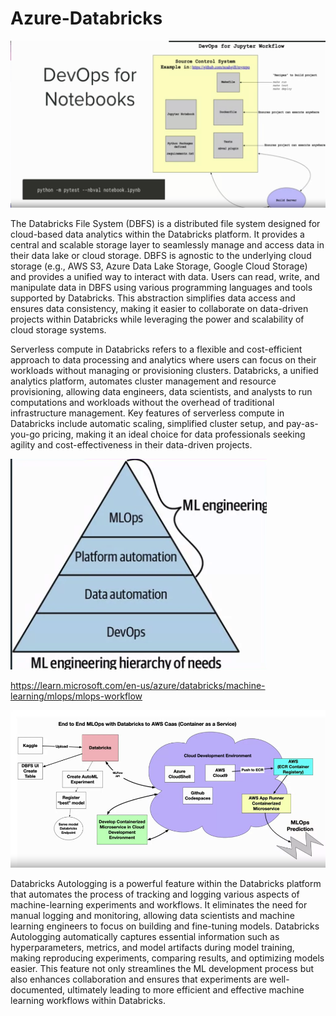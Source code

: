 # Azure-Databricks

![DevOps for Notebooks](https://github.com/isadays/Azure-Databricks/blob/main/Screenshot%202024-05-24%20at%2010.54.02.png)


The Databricks File System (DBFS) is a distributed file system designed for cloud-based data analytics within the Databricks platform. It provides a central and scalable storage layer to seamlessly manage and access data in their data lake or cloud storage. DBFS is agnostic to the underlying cloud storage (e.g., AWS S3, Azure Data Lake Storage, Google Cloud Storage) and provides a unified way to interact with data. Users can read, write, and manipulate data in DBFS using various programming languages and tools supported by Databricks. This abstraction simplifies data access and ensures data consistency, making it easier to collaborate on data-driven projects within Databricks while leveraging the power and scalability of cloud storage systems.


Serverless compute in Databricks refers to a flexible and cost-efficient approach to data processing and analytics where users can focus on their workloads without managing or provisioning clusters. Databricks, a unified analytics platform, automates cluster management and resource provisioning, allowing data engineers, data scientists, and analysts to run computations and workloads without the overhead of traditional infrastructure management. Key features of serverless compute in Databricks include automatic scaling, simplified cluster setup, and pay-as-you-go pricing, making it an ideal choice for data professionals seeking agility and cost-effectiveness in their data-driven projects.


![MLOps for Notebooks](https://github.com/isadays/Azure-Databricks/blob/main/Screenshot%202024-05-24%20at%2012.27.04.png)


https://learn.microsoft.com/en-us/azure/databricks/machine-learning/mlops/mlops-workflow

![End-to-end MLOps](https://github.com/isadays/Azure-Databricks/blob/main/Screenshot%202024-05-24%20at%2013.22.29.png)

Databricks Autologging is a powerful feature within the Databricks platform that automates the process of tracking and logging various aspects of machine-learning experiments and workflows. It eliminates the need for manual logging and monitoring, allowing data scientists and machine learning engineers to focus on building and fine-tuning models. Databricks Autologging automatically captures essential information such as hyperparameters, metrics, and model artifacts during model training, making reproducing experiments, comparing results, and optimizing models easier. This feature not only streamlines the ML development process but also enhances collaboration and ensures that experiments are well-documented, ultimately leading to more efficient and effective machine learning workflows within Databricks.

